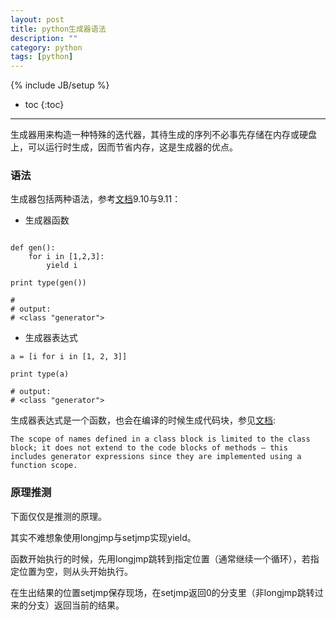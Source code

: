 ```yaml
---
layout: post
title: python生成器语法
description: ""
category: python
tags: [python]
---
```

{% include JB/setup %}

* toc
{:toc}

<hr />

生成器用来构造一种特殊的迭代器，其待生成的序列不必事先存储在内存或硬盘上，可以运行时生成，因而节省内存，这是生成器的优点。

### 语法

生成器包括两种语法，参考[文档][0]9.10与9.11：

* 生成器函数

```brush:python

def gen():
	for i in [1,2,3]:
		yield i

print type(gen())

#
# output:
# <class "generator">
```

* 生成器表达式

```brush:python
a = [i for i in [1, 2, 3]]

print type(a)

# output:
# <class "generator">
```

生成器表达式是一个函数，也会在编译的时候生成代码块，参见[文档][1]:

	The scope of names defined in a class block is limited to the class block; it does not extend to the code blocks of methods – this includes generator expressions since they are implemented using a function scope. 


### 原理推测

下面仅仅是推测的原理。

其实不难想象使用longjmp与setjmp实现yield。

函数开始执行的时候，先用longjmp跳转到指定位置（通常继续一个循环），若指定位置为空，则从头开始执行。

在生出结果的位置setjmp保存现场，在setjmp返回0的分支里（非longjmp跳转过来的分支）返回当前的结果。



[0]:https://docs.python.org/2.7/tutorial/classes.html#generators
[1]:https://docs.python.org/2.7/reference/executionmodel.html#interaction-with-dynamic-features
